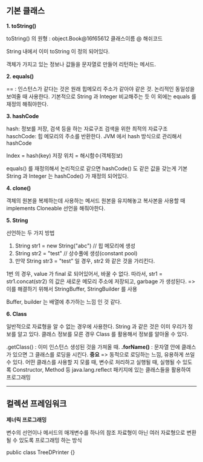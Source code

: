 ## 기본 클래스

**1. toString()**

toString() 의 원형 : object.Book@16f65612
                             클래스이름 @ 해쉬코드

String 내에서 이미 toString 이 정의 되어있다.

객체가 가지고 있는 정보나 값들을 문자열로 만들어 리턴하는 메서드.

**2. equals()**

== : 인스턴스가 같다는 것은 원래 힙메모리 주소가 같아야 같은 것.
논리적인 동일성을 보여줄 때 사용한다. 기본적으로 String 과 Integer 비교해주는 듯
이 외에는 equals 를 재정의 해줘야한다.

**3. hashCode**

hash: 정보를 저장, 검색 등을 하는 자료구조
검색을 위한 최적의 자료구조
haschCode: 힙 메모리의 주소를 반환한다. JVM 에서 hash 방식으로 관리해서 hashCode

Index = hash(key)
저장 위치 = 해시함수(객체정보)

equals() 를 재정의해서 논리적으로 같으면 hashCode() 도 같은 값을 갖는게 기본
String 과 Integer 는 hashCode() 가 재정의 되어있다.

**4. clone()**

객체의 원본을 복제하는데 사용하는 메서드
원본을 유지해놓고 복사본을 사용할 때
implements Cloneable 선언을 해줘야한다.

**5. String**

선언하는 두 가지 방법

1. String str1 = new String("abc") // 힙 메모리에 생성
2. String str2 = "test" // 상수풀에 생성(constant pool)
3. 만약 String str3 = "test" 일 경우, str2  와 같은 것을 가리킨다.

1번 의 경우,  value 가 final 로 되어있어서, 바꿀 수 없다.
따라서, str1 = str1.concat(str2) 의 값은 새로운 메모리 주소에 저장되고, garbage 가 생성된다.
=> 이를 해결하기 위해서 StringBuffer, StringBuilder 를 사용

Buffer, builder 는 배열에 추가하는 느낌 인 것 같다.

**6. Class**

일반적으로 자료형을 알 수 없는 경우에 사용한다.
String 과 같은 것은 이미 우리가 정보를 알고 있다.
클래스 정보를 모른 경우 Class 를 활용해서 정보를 알아올 수 있다.

.getClass() : 이미 인스턴스 생성된 것을 가져올 때.
**.forName()** : 문자열 안에 클래스가 있으면 그 클래스를 로딩을 시킨다. **중요**
=> 동적으로 로딩하는 느낌, 유용하게 쓰일 수 있다.
어떤 클래스를 사용할 지 모를 때, 변수로 처리하고 실행될 때,  실행될 수 있도록
Constructor, Method 등 java.lang.reflect 패키지에 있는 클래스들을 활용하여 프로그래밍

---

## 컬렉션 프레임워크

**제너릭 프로그래밍**

변수의 선언이나 메서드의 매개변수를 하나의 참조 자료형이 아닌 여러 자료형으로 변환될 수 있도록 프로그래밍 하는 방식

public class TreeDPrinter<T> {} 



